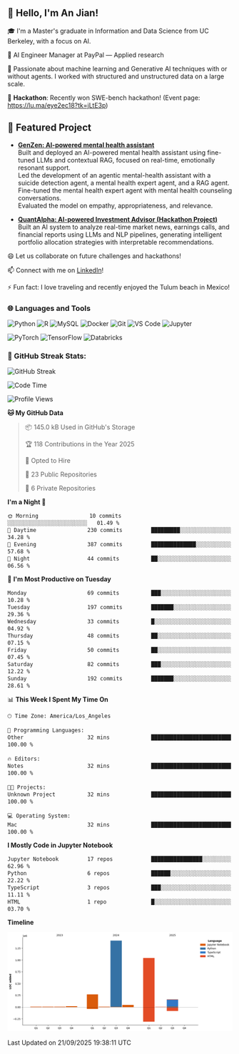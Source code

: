 ## 👋 Hello, I'm An Jian!

🎓 I'm a Master's graduate in Information and Data Science from UC Berkeley, with a focus on AI.

💼 AI Engineer Manager at PayPal — Applied research

🌱 Passionate about machine learning and Generative AI techniques with or without agents. I worked with structured and unstructured data on a large scale.

👯 **Hackathon**: Recently won SWE-bench hackathon! (Event page: https://lu.ma/eye2ec18?tk=jLtE3p)

## 🧠 Featured Project

- **[GenZen: AI-powered mental health assistant](https://www.ischool.berkeley.edu/projects/2025/genzen)**  
  Built and deployed an AI-powered mental health assistant using fine-tuned LLMs and contextual RAG, focused on real-time, emotionally resonant support.      
  Led the development of an agentic mental-health assistant with a suicide detection agent, a mental health expert agent, and a RAG agent.    
  Fine-tuned the mental health expert agent with mental health counseling conversations.    
  Evaluated the model on empathy, appropriateness, and relevance.    

- **[QuantAlpha: AI-powered Investment Advisor (Hackathon Project)](https://v0-quant-alpha-investment-app.vercel.app/)**  
  Built an AI system to analyze real-time market news, earnings calls, and financial reports using LLMs and NLP
  pipelines, generating intelligent portfolio allocation strategies with interpretable recommendations.      

😄 Let us collaborate on future challenges and hackathons!

📫 Connect with me on [LinkedIn](https://www.linkedin.com/in/anne-dong-jian/)!

⚡ Fun fact: I love traveling and recently enjoyed the Tulum beach in Mexico!

### 🌐 Languages and Tools
![Python](https://img.shields.io/badge/-Python-3776AB?style=flat-square&logo=python&logoColor=white)
![R](https://img.shields.io/badge/-R-276DC3?style=flat-square&logo=r&logoColor=white)
![MySQL](https://img.shields.io/badge/-MySQL-4479A1?style=flat-square&logo=mysql&logoColor=white)
![Docker](https://img.shields.io/badge/-Docker-2496ED?style=flat-square&logo=docker&logoColor=white)
![Git](https://img.shields.io/badge/-Git-F05032?style=flat-square&logo=git&logoColor=white)
![VS Code](https://img.shields.io/badge/-Visual%20Studio%20Code-007ACC?style=flat-square&logo=visual-studio-code&logoColor=white)
![Jupyter](https://img.shields.io/badge/-Jupyter-F37626?style=flat-square&logo=jupyter&logoColor=white)

![PyTorch](https://img.shields.io/badge/-PyTorch-EE4C2C?style=flat-square&logo=pytorch&logoColor=white)
![TensorFlow](https://img.shields.io/badge/-TensorFlow-FF6F00?style=flat-square&logo=tensorflow&logoColor=white)
![Databricks](https://img.shields.io/badge/-Databricks-FF3621?style=flat-square&logo=databricks&logoColor=white)

### 🚀 GitHub Streak Stats:
![GitHub Streak](https://github-readme-streak-stats.herokuapp.com/?user=dojian&theme=dark)

<!--START_SECTION:waka-->
![Code Time](http://img.shields.io/badge/Code%20Time-89%20hrs%2042%20mins-blue)

![Profile Views](http://img.shields.io/badge/Profile%20Views-1-blue)

**🐱 My GitHub Data** 

> 📦 145.0 kB Used in GitHub's Storage 
 > 
> 🏆 118 Contributions in the Year 2025
 > 
> 💼 Opted to Hire
 > 
> 📜 23 Public Repositories 
 > 
> 🔑 6 Private Repositories 
 > 
**I'm a Night 🦉** 

```text
🌞 Morning                10 commits          ░░░░░░░░░░░░░░░░░░░░░░░░░   01.49 % 
🌆 Daytime                230 commits         █████████░░░░░░░░░░░░░░░░   34.28 % 
🌃 Evening                387 commits         ██████████████░░░░░░░░░░░   57.68 % 
🌙 Night                  44 commits          ██░░░░░░░░░░░░░░░░░░░░░░░   06.56 % 
```
📅 **I'm Most Productive on Tuesday** 

```text
Monday                   69 commits          ███░░░░░░░░░░░░░░░░░░░░░░   10.28 % 
Tuesday                  197 commits         ███████░░░░░░░░░░░░░░░░░░   29.36 % 
Wednesday                33 commits          █░░░░░░░░░░░░░░░░░░░░░░░░   04.92 % 
Thursday                 48 commits          ██░░░░░░░░░░░░░░░░░░░░░░░   07.15 % 
Friday                   50 commits          ██░░░░░░░░░░░░░░░░░░░░░░░   07.45 % 
Saturday                 82 commits          ███░░░░░░░░░░░░░░░░░░░░░░   12.22 % 
Sunday                   192 commits         ███████░░░░░░░░░░░░░░░░░░   28.61 % 
```


📊 **This Week I Spent My Time On** 

```text
🕑︎ Time Zone: America/Los_Angeles

💬 Programming Languages: 
Other                    32 mins             █████████████████████████   100.00 % 

🔥 Editors: 
Notes                    32 mins             █████████████████████████   100.00 % 

🐱‍💻 Projects: 
Unknown Project          32 mins             █████████████████████████   100.00 % 

💻 Operating System: 
Mac                      32 mins             █████████████████████████   100.00 % 
```

**I Mostly Code in Jupyter Notebook** 

```text
Jupyter Notebook         17 repos            ████████████████░░░░░░░░░   62.96 % 
Python                   6 repos             ██████░░░░░░░░░░░░░░░░░░░   22.22 % 
TypeScript               3 repos             ███░░░░░░░░░░░░░░░░░░░░░░   11.11 % 
HTML                     1 repo              █░░░░░░░░░░░░░░░░░░░░░░░░   03.70 % 
```



**Timeline**

![Lines of Code chart](https://raw.githubusercontent.com/dojian/dojian/main/assets/bar_graph.png)


 Last Updated on 21/09/2025 19:38:11 UTC
<!--END_SECTION:waka-->



<!--
**dojian/dojian** is a ✨ _special_ ✨ repository because its `README.md` (this file) appears on your GitHub profile.

Here are some ideas to get you started:
### 🔥 GitHub Stats:
![Your GitHub stats](https://github-readme-stats.vercel.app/api?username=dojian&show_icons=true&theme=dark&count_private=true)
- 🛠️ Most Used Languages
- 🌱 I’m currently learning ...
- 👯 I’m looking to collaborate on ...
- 🤔 I’m looking for help with ...
- 💬 Ask me about ...
- 📫 How to reach me: ...
- 😄 Pronouns: ...
- ⚡ Fun fact: ...
-->
